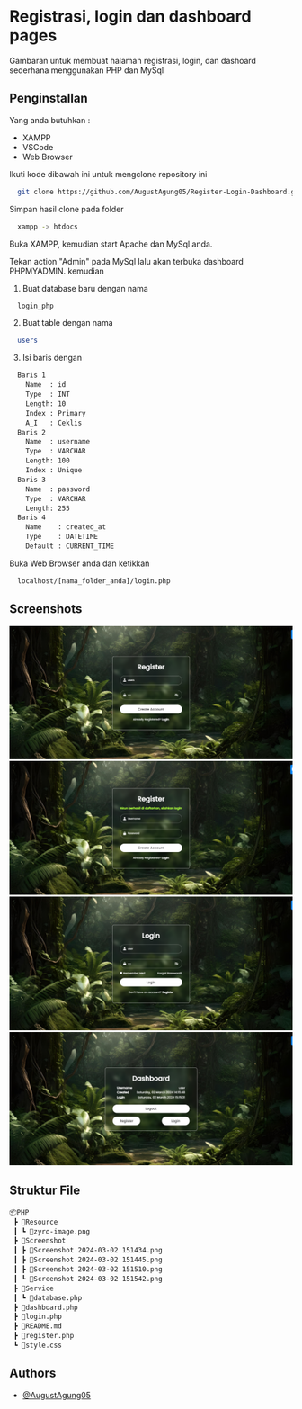 
# Registrasi, login dan dashboard pages

Gambaran untuk membuat halaman registrasi, login, dan dashoard sederhana menggunakan PHP dan MySql


## Penginstallan
Yang anda butuhkan :
*  XAMPP
*  VSCode
*  Web Browser

Ikuti kode dibawah ini untuk mengclone repository ini
```bash
  git clone https://github.com/AugustAgung05/Register-Login-Dashboard.git
```
Simpan hasil clone pada folder
```bash
  xampp -> htdocs
```
Buka XAMPP, kemudian start Apache dan MySql anda.

Tekan action "Admin" pada MySql lalu akan terbuka dashboard PHPMYADMIN. kemudian
1. Buat database baru dengan nama 
```bash
  login_php
```
2. Buat table dengan nama
```bash
  users
```
3. Isi baris dengan
```bash
  Baris 1
    Name  : id
    Type  : INT
    Length: 10
    Index : Primary
    A_I   : Ceklis
  Baris 2
    Name  : username
    Type  : VARCHAR
    Length: 100
    Index : Unique
  Baris 3
    Name  : password
    Type  : VARCHAR
    Length: 255
  Baris 4
    Name    : created_at
    Type    : DATETIME
    Default : CURRENT_TIME
```
Buka Web Browser anda dan ketikkan
```bash
  localhost/[nama_folder_anda]/login.php
```
## Screenshots
![Register Page](Screenshot/Screenshot%202024-03-02%20151434.png)
![Register Successfully](Screenshot/Screenshot%202024-03-02%20151445.png)
![Login Page](Screenshot/Screenshot%202024-03-02%20151510.png)
![Dashboard Page](Screenshot/Screenshot%202024-03-02%20151542.png)
## Struktur File
```bash
📦PHP
 ┣ 📂Resource
 ┃ ┗ 📜zyro-image.png
 ┣ 📂Screenshot
 ┃ ┣ 📜Screenshot 2024-03-02 151434.png
 ┃ ┣ 📜Screenshot 2024-03-02 151445.png
 ┃ ┣ 📜Screenshot 2024-03-02 151510.png
 ┃ ┗ 📜Screenshot 2024-03-02 151542.png
 ┣ 📂Service
 ┃ ┗ 📜database.php
 ┣ 📜dashboard.php
 ┣ 📜login.php
 ┣ 📜README.md
 ┣ 📜register.php
 ┗ 📜style.css
 ```

## Authors

- [@AugustAgung05](https://github.com/AugustAgung05)

